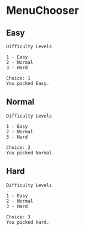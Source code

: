 # MenuChooser

## Easy
```
Difficulty Levels

1 - Easy
2 - Normal
3 - Hard

Choice: 1
You picked Easy.
```

## Normal
```
Difficulty Levels

1 - Easy
2 - Normal
3 - Hard

Choice: 2
You picked Normal.
```

## Hard
```
Difficulty Levels

1 - Easy
2 - Normal
3 - Hard

Choice: 3
You picked Hard.
```